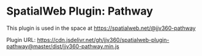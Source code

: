 # SpatialWeb Plugin: Pathway

This plugin is used in the space at https://spatialweb.net/@jjv360-pathway

Plugin URL: https://cdn.jsdelivr.net/gh/jjv360/spatialweb-plugin-pathway@master/dist/jjv360-pathway.min.js
